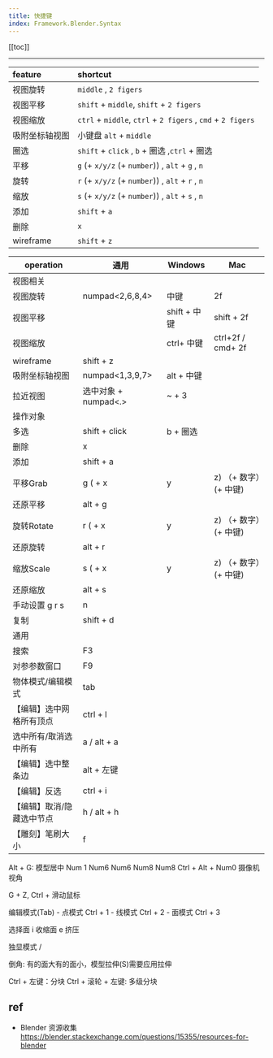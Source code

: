 ```yaml
---
title: 快捷键
index: Framework.Blender.Syntax
--- 
```


[[toc]]

---



|feature|shortcut|
|:---|:---|
| 视图旋转 | `middle` , `2 figers` |
| 视图平移 | `shift` + `middle`, `shift` + `2 figers` |
| 视图缩放 | `ctrl` + `middle`, `ctrl` + `2 figers` , `cmd` + `2 figers` |
| 吸附坐标轴视图 | 小键盘 `alt` + `middle`|
|圈选| `shift` + `click` , `b` + 圈选 ,`ctrl` + 圈选 |
|平移| `g` (+ `x/y/z` (+ `number`)) , `alt` + `g` , `n` |
|旋转| `r` (+ `x/y/z` (+ `number`)) , `alt` + `r` , `n` |
|缩放| `s` (+ `x/y/z` (+ `number`)) , `alt` + `s` , `n` |
|添加| `shift` + `a` |
|删除|`x`|
|wireframe| `shift` + `z` |

| operation | 通用 | Windows | Mac |
| --- | --- | --- | --- |
| 视图相关 |  |  |  |
| 视图旋转 |  numpad<2,6,8,4> | 中键 | 2f |
| 视图平移 |  | shift + 中键 | shift + 2f |
| 视图缩放 |  | ctrl+ 中键 | ctrl+2f / cmd+ 2f |
| wireframe | shift + z |  |  |
| 吸附坐标轴视图 | numpad<1,3,9,7> | alt + 中键 |  |
| 拉近视图 | 选中对象 + numpad<.> | ~ + 3 |  |  |
| 操作对象 |  |  |  |
| 多选 | shift + click | b + 圈选 |  |
| 删除 | x |  |  |
| 添加 | shift + a |  |  |
| 平移Grab | g ( + x|y|z) （+ 数字）(+ 中键) |  |  |
| 还原平移 | alt + g |  |  |
| 旋转Rotate | r ( + x|y|z) （+ 数字）(+ 中键) |  |  |
| 还原旋转 | alt + r |  |  |
| 缩放Scale | s ( + x|y|z) （+ 数字）(+ 中键) |  |  |
| 还原缩放 | alt + s |  |  |
| 手动设置 g r s | n |  |  |
| 复制 | shift + d |  |  |
| 通用 |  |  |  |
| 搜索 | F3 |  |  |
| 对参参数窗口 | F9 |  |  |
| 物体模式/编辑模式 | tab |  |  |
| 【编辑】选中网格所有顶点 | ctrl + l |  |  |
| 选中所有/取消选中所有 | a  / alt + a |  |  |
| 【编辑】选中整条边 | alt + 左键 |  |  |
| 【编辑】反选 | ctrl + i |  |  |
| 【编辑】取消/隐藏选中节点 | h  / alt + h |  |  |
| 【雕刻】笔刷大小 | f |  |  |


Alt + G: 模型居中
Num 1 Num6 Num6 Num8 Num8
Ctrl + Alt + Num0 摄像机视角

G + Z, Ctrl + 滑动鼠标

编辑模式(Tab)
	- 点模式 Ctrl + 1
	- 线模式 Ctrl + 2
	- 面模式 Ctrl + 3

选择面
	i 收缩面
	e 挤压

独显模式 / 

倒角: 有的面大有的面小，模型拉伸(S)需要应用拉伸

Ctrl + 左键：分块
Ctrl + 滚轮 + 左键: 多级分块


## ref

- Blender 资源收集 <https://blender.stackexchange.com/questions/15355/resources-for-blender>